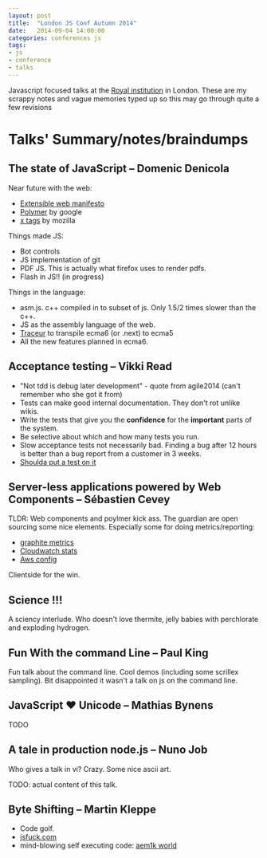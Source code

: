 ```yaml
---
layout: post
title:  "London JS Conf Autumn 2014"
date:   2014-09-04 14:00:00
categories: conferences js
tags:
- js
- conference
- talks
---
```


Javascript focused talks at the [Royal institution][website-rigb] in London.
These are my scrappy notes and vague memories typed up so this may go through quite a few revisions

Talks' Summary/notes/braindumps
======

## The state of JavaScript – Domenic Denicola
Near future with the web:

*  [Extensible web manifesto][website-extensibleweb]
*  [Polymer][website-polymer] by google
*  [x tags][website-x-tags] by mozilla

Things made JS:

* Bot controls
* JS implementation of git
* PDF JS. This is actually what firefox uses to render pdfs.
* Flash in JS!! (in progress)

Things in the language:

* asm.js. c++ compiled in to subset of js. Only 1.5/2 times slower than the c++.
* JS as the assembly language of the web.
* [Traceur][website-traceur] to transpile ecma6 (or .next) to ecma5
* All the new features planned in ecma6.

## Acceptance testing – Vikki Read

* "Not tdd is debug later development" - quote from agile2014 (can't remember who she got it from)
* Tests can make good internal documentation. They don't rot unlike wikis.
* Write the tests that give you the **confidence** for the **important** parts of the system.
* Be selective about which and how many tests you run.
* Slow acceptance tests not necessarily bad. Finding a bug after 12 hours is better than a bug report from a customer in 3 weeks.
* [Shoulda put a test on it][repo-putatestonit]

## Server-less applications powered by Web Components – Sébastien Cevey
TLDR: Web components and poylmer kick ass. The guardian are open sourcing some nice elements.
Especially some for doing metrics/reporting:

* [graphite metrics][repo-element-graphite-metrics]
* [Cloudwatch stats][repo-element-aws-cloudwatch]
* [Aws config][repo-element-aws-config]

Clientside for the win.

## Science !!!
A sciency interlude. Who doesn't love thermite, jelly babies with perchlorate and exploding hydrogen.

## Fun With the command Line – Paul King
Fun talk about the command line. Cool demos (including some scrillex sampling).
Bit disappointed it wasn't a talk on js on the command line.

## JavaScript ♥ Unicode – Mathias Bynens

TODO

## A tale in production node.js – Nuno Job

Who gives a talk in vi? Crazy. Some nice ascii art.

TODO: actual content of this talk.

## Byte Shifting – Martin Kleppe

* Code golf.
* [jsfuck.com][website-jsfuck]
* mind-blowing self executing code: [aem1k world][website-aem1k-world]

[website-home]: http://londonjsconf.com/
[website-rigb]: http://www.rigb.org/
[website-extensibleweb]: http://extensiblewebmanifesto.org/
[website-polymer]: http://www.polymer-project.org/
[website-x-tags]: http://x-tags.org/
[website-traceur]: https://github.com/google/traceur-compiler
[website-jsfuck]: http://jsfuck.com
[website-aem1k-world]: http://aem1k.com/world/
[repo-putatestonit]: http://bit.ly/putatestonit
[repo-element-graphite-metrics]: https://github.com/guardian/element-graphite-metrics
[repo-element-aws-cloudwatch]: https://github.com/guardian/element-aws-cloudwatch
[repo-element-aws-config]: https://github.com/guardian/element-aws-config